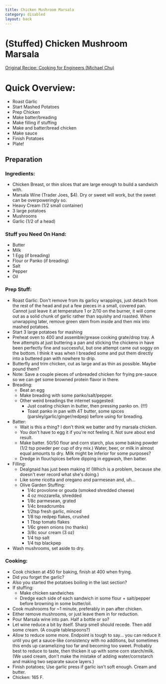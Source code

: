 ```yaml
---
title: Chicken Mushroom Marsala
category: disabled
layout: back
---
```


# (Stuffed) Chicken Mushroom Marsala
[Original Recipe: Cooking for Engineers (Michael Chu)](http://www.cookingforengineers.com/recipe/59/Chicken-Mushroom-Marsala)

# Quick Overview:
* Roast Garlic
* Start Mashed Potatoes
* Prep Chicken
* Make batter/breading
* Make filling if stuffing
* Make and batter/bread chicken
* Make sauce
* Finish Potatoes
* Plate!

## Preparation

### Ingredients:
* Chicken Breast, or thin slices that are large enough to build a sandwich with.
* Marsala Wine (Trader Joes, $4). Dry or sweet will work, but the sweet can be overpoweringly so.
* Heavy Cream (1/2 small container)
* 3 large potatoes
* Mushrooms
* Garlic (1/2 of a head)

### Stuff you Need On Hand:
* Butter
* Milk
* 1 Egg (if breading)
* Flour or Panko (if breading)
* Salt
* Pepper
* Oil

### Prep Stuff:
* Roast Garlic: Don't remove from its garlicy wrappings, just detach from the rest of the head and put a few pieces in a small, covered pan. Cannot just leave it at temperature 1 or 2/10 on the burner, it will come out as a solid chunk of garlic rather than squishy and roasted. When unwrapping later, remove green stem from inside and then mix into mashed potatoes.
* Start 3 large potatoes for mashing
* Preheat oven  to 400 and assemble/grease cooking grate/drop tray. A few attempts at just buttering a pan and sticking the chickens in have been perfectly fine and successful, but one attempt came out soggy on the bottom. I think it was when I breaded some and put them directly into a buttered pan with nowhere to drip.
* Butterfly and trim chicken, cut as large and as thin as possible. Maybe pound them?
* Note: Save a couple pieces of unbreaded chicken for frying pre-sauce so we can get some browned protein flavor in there.
* Breading:
  * Beat an egg
  * Make breading with some panko/salt/pepper.
  * Other weird breadings the internet suggested:
    * Just coating chicken in butter, then pressing panko on. (!!!)
    * Toast panko in pan with 4T butter, some spices (parsley/garlic/ginger/redpep) before using for breading.
* Batter:
  * Wait is this a thing? I don't think we batter and fry marsala chicken.
  * You don't have to egg it if you're not feeling it. Not sure about end result.
  * Make batter. 50/50 flour and corn starch, plus some baking powder (1/2 tsp powder per cup of dry mix.) Water, beer, or milk in almost equal amounts to dry. Milk might be inferior for some purposes?
  * Dredge in flour/spices before dipping in eggwash, then batter.
* Filling:
  * Dealgnaid has just been making it! (Which is a problem, because she doesn't ever record what she's doing.)
  * Like some ricotta and oregano and parmesean and, uh...
  * Olive Garden Stuffing:
    * 1/4c provolone or gouda (smoked shredded cheese)
    * 4 oz mozzarella, shredded
    * 1/8c parmesean, grated
    * 1/4c breadcrumbs
    * 1/2tsp fresh garlic, minced
    * 1/8 tsp redpep flakes, crushed
    * 1 Tbsp tomato flakes
    * 1/6c green onions (no thanks)
    * 3/8c sour cream (3 oz)
    * 1/4 tsp salt
    * 1/4 tsp blackpep
* Wash mushrooms, set aside to dry.


### Cooking:
* Cook chicken at 450 for baking, finish at 400 when frying.
* Did you forget the garlic?
* Also you started the potatoes boiling in the last section?
* If stuffing:
  * Make chicken sandwiches
  * Dredge each side of each sandwich in some flour + salt/pepper before browning in some butter/oil.
* Cook mushrooms for ~1 minute, preferably in pan after chicken.
* Either remove mushrooms, or just leave them in for reduction.
* Pour Marsala wine into pan. Half a bottle or so?
* Let wine reduce a bit by itself. Sharp smell should recede. Then add some cream. (A couple tablespoons?)
* Allow to reduce some more. Endpoint is tough to say... you can reduce it until you get a sauce-like consistency with no additions, but sometimes this ends up caramelizing too far and becoming too sweet. Probably best to reduce to taste, then thicken it up with some corn starch/milk. (We used cream, don't make the mistake of adding water/cornstarch and making two separate sauce layers.)
* Finish potatoes; Use garlic press if garlic isn't soft enough. Cream and butter.
* Chicken: 165 F.
